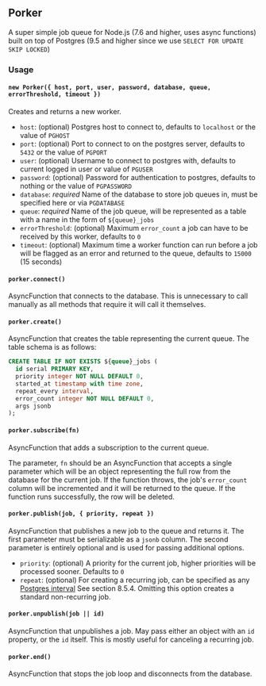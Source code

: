 ## Porker

A super simple job queue for Node.js (7.6 and higher, uses async functions) built on top of Postgres (9.5 and higher since we use `SELECT FOR UPDATE SKIP LOCKED`)

### Usage


#### `new Porker({ host, port, user, password, database, queue, errorThreshold, timeout })`

Creates and returns a new worker.

- `host`: (optional) Postgres host to connect to, defaults to `localhost` or the value of `PGHOST`
- `port`: (optional) Port to connect to on the postgres server, defaults to `5432` or the value of `PGPORT`
- `user`: (optional) Username to connect to postgres with, defaults to current logged in user or value of `PGUSER`
- `password`: (optional) Password for authentication to postgres, defaults to nothing or the value of `PGPASSWORD`
- `database`: *required* Name of the database to store job queues in, must be specified here or via `PGDATABASE`
- `queue`: *required* Name of the job queue, will be represented as a table with a name in the form of `${queue}_jobs`
- `errorThreshold`: (optional) Maximum `error_count` a job can have to be received by this worker, defaults to `0`
- `timeout`: (optional) Maximum time a worker function can run before a job will be flagged as an error and returned to the queue, defaults to `15000` (15 seconds)

#### `porker.connect()`

AsyncFunction that connects to the database. This is unnecessary to call manually as all methods that require it will call it themselves.

#### `porker.create()`

AsyncFunction that creates the table representing the current queue. The table schema is as follows:

```sql
CREATE TABLE IF NOT EXISTS ${queue}_jobs (
  id serial PRIMARY KEY,
  priority integer NOT NULL DEFAULT 0,
  started_at timestamp with time zone,
  repeat_every interval,
  error_count integer NOT NULL DEFAULT 0,
  args jsonb
);
```

#### `porker.subscribe(fn)`

AsyncFunction that adds a subscription to the current queue.

The parameter, `fn` should be an AsyncFunction that accepts a single parameter which will be an object representing the full row from the database for the current job. If the function throws, the job's `error_count` column will be incremented and it will be returned to the queue. If the function runs successfully, the row will be deleted.

#### `porker.publish(job, { priority, repeat })`

AsyncFunction that publishes a new job to the queue and returns it. The first parameter must be serializable as a `jsonb` column. The second parameter is entirely optional and is used for passing additional options.

- `priority`: (optional) A priority for the current job, higher priorities will be processed sooner. Defaults to `0`
- `repeat`: (optional) For creating a recurring job, can be specified as any [Postgres interval](https://www.postgresql.org/docs/9.5/static/datatype-datetime.html) See section 8.5.4. Omitting this option creates a standard non-recurring job.

#### `porker.unpublish(job || id)`

AsyncFunction that unpublishes a job. May pass either an object with an `id` property, or the `id` itself. This is mostly useful for canceling a recurring job.

#### `porker.end()`

AsyncFunction that stops the job loop and disconnects from the database.
